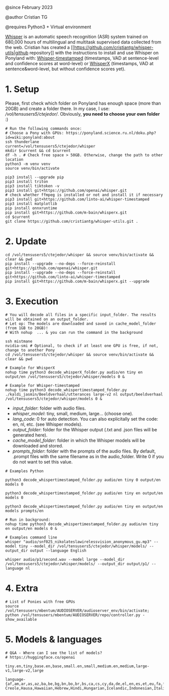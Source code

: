 @since February 2023

@author Cristian TG

@requires Python3 + Virtual environment


[Whisper](https://github.com/openai/whisper) is an automatic speech recognition (ASR) system trained on 680,000 hours of multilingual and multitask supervised data collected from the web.
Cristian has created a [[https://github.com/cristiantg/whisper-utils|github repository]] with the instructions to install and use Whisper on Ponyland with: 
[Whisper-timestamped](https://github.com/linto-ai/whisper-timestamped) (timestamps, VAD at sentence-level and confidence scores at word-level) or 
[WhisperX]([https://github.com/m-bain/whisperX|WhisperX) (timestamps, VAD at sentence&word-level, but without confidence scores yet).


# 1. Setup
Please, first check which folder on Ponyland has enough space (more than 20GB) and create a folder there. In my case, I use: */vol/tensusers5/ctejedor/*. Obviously, **you need to choose your own folder** :)

```
# Run the following commands once:
# Choose a Pony with GPUs: https://ponyland.science.ru.nl/doku.php?id=wiki:ponyland:about
ssh thunderlane
current=/vol/tensusers5/ctejedor/whisper
mkdir $current && cd $current
df -h . # Check free space > 50GB. Otherwise, change the path to other location
python3 -m venv venv
source venv/bin/activate

pip3 install --upgrade pip
pip3 install triton
pip3 install tiktoken -v
pip3 install git+https://github.com/openai/whisper.git
# check whether ffmpeg is installed or not and install it if necessary
pip3 install git+https://github.com/linto-ai/whisper-timestamped
pip3 install matplotlib
pip install onnxruntime
pip install git+https://github.com/m-bain/whisperx.git
cd $current
git clone https://github.com/cristiantg/whisper-utils.git .
```

# 2. Update
```
cd /vol/tensusers5/ctejedor/whisper && source venv/bin/activate && clear && pwd
pip install --upgrade --no-deps --force-reinstall git+https://github.com/openai/whisper.git
pip install --upgrade --no-deps --force-reinstall git+https://github.com/linto-ai/whisper-timestamped
pip install git+https://github.com/m-bain/whisperx.git --upgrade
```


# 3. Execution

```
# You will decode all files in a specific input_folder. The results will be obtained on an output_folder.
# Let op: The models are downloaded and saved in cache_model_folder (from 1GB to 20GB)!
# With nohup  ... & you can run the command in the background

ssh mistmane
nvidia-smi # Optional, to check if at least one GPU is free, if not, change to another Pony
cd /vol/tensusers5/ctejedor/whisper && source venv/bin/activate && clear && pwd

# Example for WhisperX
nohup time python3 decode_whisperX_folder.py audio/en tiny en output/en /vol/tensusers5/ctejedor/whisper/models 0 &

# Example for Whisper-timestamped
nohup time python3 decode_whispertimestamped_folder.py ./kaldi_jasmin/Beeldverhaal/utterances large-v2 nl output/beeldverhaal /vol/tensusers5/ctejedor/whisper/models 0 &
```

- *input_folder*: folder with audio files.
- *whisper_model*: tiny, small, medium, large… (choose one).
- *lang_code*: 0 for auto detection. You can also explicitally set the code: en, nl, etc. (see Whisper models).
- *output_folder*: folder for the Whisper output (.txt and .json files will be generated here).
- *cache_model_folder*: folder in which the Whisper models will be downloaded and stored.
- *prompts_folder*: folder with the prompts of the audio files. By default, .prompt files with the same filename as in the audio_folder. Write 0 if you do not want to set this value.


```
# Examples Python

python3 decode_whispertimestamped_folder.py audio/en tiny 0 output/en models 0

python3 decode_whispertimestamped_folder.py audio/en tiny en output/en models 0

python3 decode_whispertimestamped_folder.py audio/en tiny en output/en models prompts/en

# Run in background:
nohup time python3 decode_whispertimestamped_folder.py audio/en tiny en output/en models 0 &
```
```
# Examples command line
whisper "audio/snf025_nikolateslawirelessvision_anonymous_gu.mp3" --model tiny --model_dir /vol/tensusers5/ctejedor/whisper/models/ --output_dir output --language English

whisper audio/p1/second.wav --model large --model_dir /vol/tensusers5/ctejedor/whisper/models/ --output_dir output/p1/ --language nl
```


# 4. Extra

```
# List of Ponies with free GPUs
source /vol/tensusers/mbentum/AUDIOSERVER/audioserver_env/bin/activate;
python /vol/tensusers/mbentum/AUDIOSERVER/repo/controller.py -show_available
```


# 5. Models & languages

```
# Q&A - Where can I see the list of models?
# https://huggingface.co/openai

tiny.en,tiny,base.en,base,small.en,small,medium.en,medium,large-v1,large-v2,large

language-
{af,am,ar,as,az,ba,be,bg,bn,bo,br,bs,ca,cs,cy,da,de,el,en,es,et,eu,fa,fi,fo,fr,gl,gu,ha,haw,he,hi,hr,ht,hu,hy,id,is,it,ja,jw,ka,kk,km,kn,ko,la,lb,ln,lo,lt,lv,mg,mi,mk,ml,mn,mr,ms,mt,my,ne,nl,nn,no,oc,pa,pl,ps,pt,ro,ru,sa,sd,si,sk,sl,sn,so,sq,sr,su,sv,sw,ta,te,tg,th,tk,tl,tr,tt,uk,ur,uz,vi,yi,yo,zh,Afrikaans,Albanian,Amharic,Arabic,Armenian,Assamese,Azerbaijani,Bashkir,Basque,Belarusian,Bengali,Bosnian,Breton,Bulgarian,Burmese,Castilian,Catalan,Chinese,Croatian,Czech,Danish,Dutch,English,Estonian,Faroese,Finnish,Flemish,French,Galician,Georgian,German,Greek,Gujarati,Haitian,Haitian Creole,Hausa,Hawaiian,Hebrew,Hindi,Hungarian,Icelandic,Indonesian,Italian,Japanese,Javanese,Kannada,Kazakh,Khmer,Korean,Lao,Latin,Latvian,Letzeburgesch,Lingala,Lithuanian,Luxembourgish,Macedonian,Malagasy,Malay,Malayalam,Maltese,Maori,Marathi,Moldavian,Moldovan,Mongolian,Myanmar,Nepali,Norwegian,Nynorsk,Occitan,Panjabi,Pashto,Persian,Polish,Portuguese,Punjabi,Pushto,Romanian,Russian,Sanskrit,Serbian,Shona,Sindhi,Sinhala,Sinhalese,Slovak,Slovenian,Somali,Spanish,Sundanese,Swahili,Swedish,Tagalog,Tajik,Tamil,Tatar,Telugu,Thai,Tibetan,Turkish,Turkmen,Ukrainian,Urdu,Uzbek,Valencian,Vietnamese,Welsh,Yiddish,Yoruba}]
```